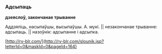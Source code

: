 ### Адсыпаць
**дзеяслоў, закончанае трыванне**

Аддзяліць, насыпаўшы, высыпаўшы. А. мукі. || незакончанае трыванне: адсыпаць. || назоўнік: адсыпанне і адсыпка.

<a rel="author">[http://rv-blr.com/](http://rv-blr.com/slounik.jsp?letterId=0&maskId=0&pageId=164)</a>
